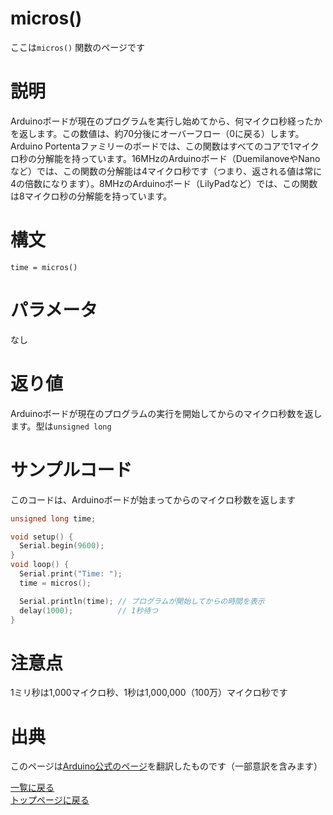 # micros()

ここは`micros()` 関数のページです

# 説明

Arduinoボードが現在のプログラムを実行し始めてから、何マイクロ秒経ったかを返します。この数値は、約70分後にオーバーフロー（0に戻る）します。Arduino Portentaファミリーのボードでは、この関数はすべてのコアで1マイクロ秒の分解能を持っています。16MHzのArduinoボード（DuemilanoveやNanoなど）では、この関数の分解能は4マイクロ秒です（つまり、返される値は常に4の倍数になります）。8MHzのArduinoボード（LilyPadなど）では、この関数は8マイクロ秒の分解能を持っています。

# 構文

`time = micros()`

# パラメータ

なし

# 返り値

Arduinoボードが現在のプログラムの実行を開始してからのマイクロ秒数を返します。型は`unsigned long`

# サンプルコード

このコードは、Arduinoボードが始まってからのマイクロ秒数を返します

```cpp
unsigned long time;

void setup() {
  Serial.begin(9600);
}
void loop() {
  Serial.print("Time: ");
  time = micros();

  Serial.println(time); // プログラムが開始してからの時間を表示
  delay(1000);          // 1秒待つ
}
```

# 注意点

1ミリ秒は1,000マイクロ秒、1秒は1,000,000（100万）マイクロ秒です

# 出典

このページは[Arduino公式のページ](https://www.arduino.cc/reference/en/language/functions/time/micros/)を翻訳したものです（一部意訳を含みます）

[一覧に戻る](https://pages.nchlab.net/Arduino/ref/)  
[トップページに戻る](https://pages.nchlab.net/)

